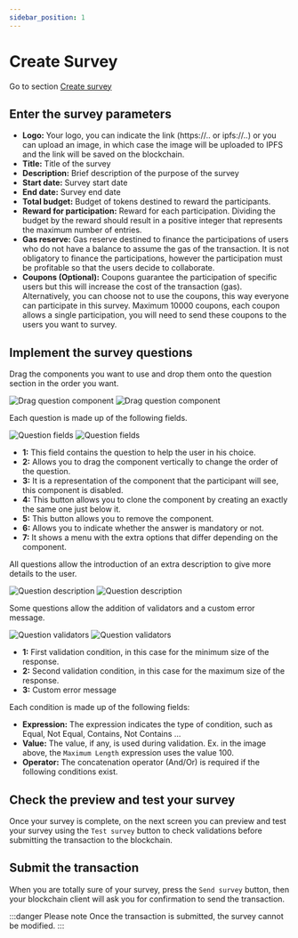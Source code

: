 ```yaml
---
sidebar_position: 1
---
```


# Create Survey

Go to section [Create survey](https://survey.inctoken.org/create-survey)

## Enter the survey parameters

- **Logo:** Your logo, you can indicate the link (https://.. or ipfs://..) or you can upload an image, in which case the image will be uploaded to IPFS and the link will be saved on the blockchain.
- **Title:** Title of the survey
- **Description:** Brief description of the purpose of the survey
- **Start date:** Survey start date
- **End date:** Survey end date
- **Total budget:** Budget of tokens destined to reward the participants.
- **Reward for participation:** Reward for each participation. Dividing the budget by the reward should result in a positive integer that represents the maximum number of entries.
- **Gas reserve:** Gas reserve destined to finance the participations of users who do not have a balance to assume the gas of the transaction. It is not obligatory to finance the participations, however the participation must be profitable so that the users decide to collaborate.
- **Coupons (Optional):** Coupons guarantee the participation of specific users but this will increase the cost of the transaction (gas). Alternatively, you can choose not to use the coupons, this way everyone can participate in this survey.
Maximum 10000 coupons, each coupon allows a single participation, you will need to send these coupons to the users you want to survey.

## Implement the survey questions

Drag the components you want to use and drop them onto the question section in the order you want.

![Drag question component](/img/tutorial/drag_question_light.png#gh-light-mode-only)
![Drag question component](/img/tutorial/drag_question_dark.png#gh-dark-mode-only)

Each question is made up of the following fields.

![Question fields](/img/tutorial/question_light.png#gh-light-mode-only)
![Question fields](/img/tutorial/question_dark.png#gh-dark-mode-only)

- **1:** This field contains the question to help the user in his choice.
- **2:** Allows you to drag the component vertically to change the order of the question.
- **3:** It is a representation of the component that the participant will see, this component is disabled.
- **4:** This button allows you to clone the component by creating an exactly the same one just below it.
- **5:** This button allows you to remove the component.
- **6:** Allows you to indicate whether the answer is mandatory or not.
- **7:** It shows a menu with the extra options that differ depending on the component.

All questions allow the introduction of an extra description to give more details to the user.

![Question description](/img/tutorial/question_desc_light.png#gh-light-mode-only)
![Question description](/img/tutorial/question_desc_dark.png#gh-dark-mode-only)

Some questions allow the addition of validators and a custom error message.

![Question validators](/img/tutorial/question_validators_light.png#gh-light-mode-only)
![Question validators](/img/tutorial/question_validators_dark.png#gh-dark-mode-only)

- **1:** First validation condition, in this case for the minimum size of the response.
- **2:** Second validation condition, in this case for the maximum size of the response.
- **3:** Custom error message

Each condition is made up of the following fields:
- **Expression:** The expression indicates the type of condition, such as Equal, Not Equal, Contains, Not Contains ...
- **Value:** The value, if any, is used during validation. Ex. in the image above, the `Maximum Length` expression uses the value 100.
- **Operator:** The concatenation operator (And/Or) is required if the following conditions exist.

## Check the preview and test your survey

Once your survey is complete, on the next screen you can preview and test your survey using the `Test survey` button to check validations before submitting the transaction to the blockchain.

## Submit the transaction

When you are totally sure of your survey, press the `Send survey` button, then your blockchain client will ask you for confirmation to send the transaction.  

:::danger Please note
Once the transaction is submitted, the survey cannot be modified.
:::
